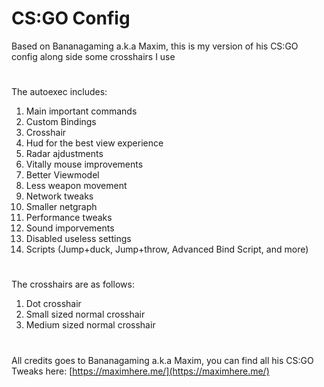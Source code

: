 # CS:GO Config
Based on Bananagaming a.k.a Maxim, this is my version of his CS:GO config along side some crosshairs I use
#
The autoexec includes:
1.  Main important commands
2.  Custom Bindings
3.  Crosshair
4.  Hud for the best view experience
5.  Radar ajdustments
6.  Vitally mouse improvements
7.  Better Viewmodel
8.  Less weapon movement
9.  Network tweaks
10. Smaller netgraph
11. Performance tweaks
12. Sound imporvements
13. Disabled useless settings
14. Scripts (Jump+duck, Jump+throw, Advanced Bind Script, and more)
#
The crosshairs are as follows:
1. Dot crosshair
2. Small sized normal crosshair
3. Medium sized normal crosshair
#
All credits goes to Bananagaming a.k.a Maxim, you can find all his CS:GO Tweaks here: [https://maximhere.me/](https://maximhere.me/)
